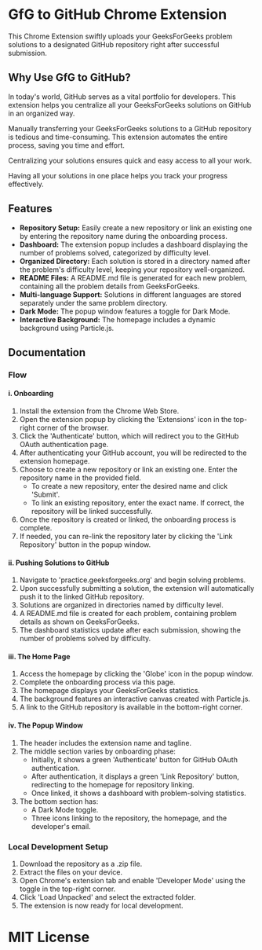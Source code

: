 # GfG to GitHub Chrome Extension

This Chrome Extension swiftly uploads your GeeksForGeeks problem solutions to a designated GitHub repository right after successful submission.

## Why Use GfG to GitHub?

In today's world, GitHub serves as a vital portfolio for developers. This extension helps you centralize all your GeeksForGeeks solutions on GitHub in an organized way.

Manually transferring your GeeksForGeeks solutions to a GitHub repository is tedious and time-consuming. This extension automates the entire process, saving you time and effort.

Centralizing your solutions ensures quick and easy access to all your work.

Having all your solutions in one place helps you track your progress effectively.

## Features

- **Repository Setup:** Easily create a new repository or link an existing one by entering the repository name during the onboarding process.
- **Dashboard:** The extension popup includes a dashboard displaying the number of problems solved, categorized by difficulty level.
- **Organized Directory:** Each solution is stored in a directory named after the problem's difficulty level, keeping your repository well-organized.
- **README Files:** A README.md file is generated for each new problem, containing all the problem details from GeeksForGeeks.
- **Multi-language Support:** Solutions in different languages are stored separately under the same problem directory.
- **Dark Mode:** The popup window features a toggle for Dark Mode.
- **Interactive Background:** The homepage includes a dynamic background using Particle.js.

## Documentation

### Flow

#### i. Onboarding

1. Install the extension from the Chrome Web Store.
2. Open the extension popup by clicking the 'Extensions' icon in the top-right corner of the browser.
3. Click the 'Authenticate' button, which will redirect you to the GitHub OAuth authentication page.
4. After authenticating your GitHub account, you will be redirected to the extension homepage.
5. Choose to create a new repository or link an existing one. Enter the repository name in the provided field.
   - To create a new repository, enter the desired name and click 'Submit'.
   - To link an existing repository, enter the exact name. If correct, the repository will be linked successfully.
6. Once the repository is created or linked, the onboarding process is complete.
7. If needed, you can re-link the repository later by clicking the 'Link Repository' button in the popup window.

#### ii. Pushing Solutions to GitHub

1. Navigate to 'practice.geeksforgeeks.org' and begin solving problems.
2. Upon successfully submitting a solution, the extension will automatically push it to the linked GitHub repository.
3. Solutions are organized in directories named by difficulty level.
4. A README.md file is created for each problem, containing problem details as shown on GeeksForGeeks.
5. The dashboard statistics update after each submission, showing the number of problems solved by difficulty.

#### iii. The Home Page

1. Access the homepage by clicking the 'Globe' icon in the popup window.
2. Complete the onboarding process via this page.
3. The homepage displays your GeeksForGeeks statistics.
4. The background features an interactive canvas created with Particle.js.
5. A link to the GitHub repository is available in the bottom-right corner.

#### iv. The Popup Window

1. The header includes the extension name and tagline.
2. The middle section varies by onboarding phase:
   - Initially, it shows a green 'Authenticate' button for GitHub OAuth authentication.
   - After authentication, it displays a green 'Link Repository' button, redirecting to the homepage for repository linking.
   - Once linked, it shows a dashboard with problem-solving statistics.
3. The bottom section has:
   - A Dark Mode toggle.
   - Three icons linking to the repository, the homepage, and the developer's email.

### Local Development Setup

1. Download the repository as a .zip file.
2. Extract the files on your device.
3. Open Chrome's extension tab and enable 'Developer Mode' using the toggle in the top-right corner.
4. Click 'Load Unpacked' and select the extracted folder.
5. The extension is now ready for local development.

# MIT License
